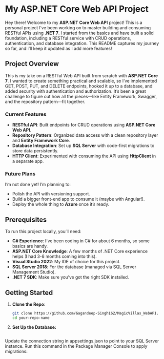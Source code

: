 # My ASP.NET Core Web API Project

Hey there! Welcome to my **ASP.NET Core Web API** project! This is a personal project I’ve been working on to master building and consuming RESTful APIs using **.NET 7**. I started from the basics and have built a solid foundation, including a RESTful service with CRUD operations, authentication, and database integration. This README captures my journey so far, and I’ll keep it updated as I add more features!

## Project Overview

This is my take on a RESTful Web API built from scratch with **ASP.NET Core 7**. I wanted to create something practical and scalable, so I’ve implemented GET, POST, PUT, and DELETE endpoints, hooked it up to a database, and added security with authentication and authorization. It’s been a great challenge to figure out how all the pieces—like Entity Framework, Swagger, and the repository pattern—fit together.

### Current Features
- **RESTful API**: Built endpoints for CRUD operations using **ASP.NET Core Web API**.
- **Repository Pattern**: Organized data access with a clean repository layer and **Entity Framework Core**.
- **Database Integration**: Set up **SQL Server** with code-first migrations to store data persistently.
- **HTTP Client**: Experimented with consuming the API using **HttpClient** in a separate app.

### Future Plans
I’m not done yet! I’m planning to:
- Polish the API with versioning support.
- Build a bigger front-end app to consume it (maybe with Angular!).
- Deploy the whole thing to **Azure** once it’s ready.

## Prerequisites

To run this project locally, you’ll need:
- **C# Experience**: I’ve been coding in C# for about 6 months, so some basics are handy.
- **ASP.NET Core Knowledge**: A few months of .NET Core experience helps (I had 3-6 months coming into this).
- **Visual Studio 2022**: My IDE of choice for this project.
- **SQL Server 2018**: For the database (managed via SQL Server Management Studio).
- **.NET 7 SDK**: Make sure you’ve got the right SDK installed.

## Getting Started

1. **Clone the Repo**:
   ```bash
   git clone https://github.com/Gagandeep-Singh162/MagicVillas_WebAPI.git
   cd your-repo-name

2. **Set Up the Database:**
   ```bash
  Update the connection string in appsettings.json to point to your SQL Server instance.
  Run this command in the Package Manager Console to apply migrations:

